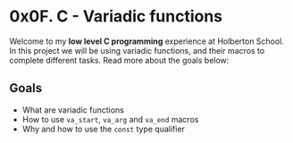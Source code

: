 # 0x0F. C - Variadic functions

Welcome to my  **low level C programming** experience at Holberton School. In this project we will be using variadic functions, and their macros to complete different tasks. Read more about the goals below:


## Goals
-   What are variadic functions
-   How to use  `va_start`,  `va_arg`  and  `va_end`  macros
-   Why and how to use the  `const`  type qualifier




